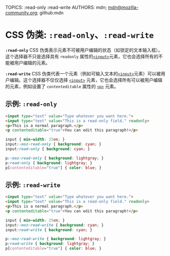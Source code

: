 TOPICS: :read-only
        :read-write
AUTHORS: mdn; mdn@mozilla-community.org; github:mdn

# CSS 伪类: `:read-only`、`:read-write`

**`:read-only`** CSS 伪类表示元素不可被用户编辑的状态（如锁定的文本输入框）。这个选择器不只是选择具有 `readonly` 属性的[`<input>`](/zh-hans/webfrontend/<input>)元素，它也会选择所有的不能被用户编辑的元素。

**`:read-write`** CSS 伪类代表一个元素（例如可输入文本的[`<input>`](/zh-hans/webfrontend/<input>)元素）可以被用户编辑。这个选择器不仅仅选择
[`<input>`](/zh-hans/webfrontend/<input>) 元素，它也会选择所有可以被用户编辑的元素，例如设置了
`contenteditable` 属性的  [`<p>`](/zh-hans/webfrontend/<p>) 元素。

## 示例: `:read-only`

```html
<input type="text" value="Type whatever you want here.">
<input type="text" value="This is a read-only field." readonly>
<p>This is a normal paragraph.</p>
<p contenteditable="true">You can edit this paragraph!</p>
```

```css
input { min-width: 25em; }
input:-moz-read-only { background: cyan; }
input:read-only { background: cyan; }

p:-moz-read-only { background: lightgray; }
p:read-only { background: lightgray; }
p[contenteditable="true"] { color: blue; }
```

## 示例: `:read-write`

```html
<input type="text" value="Type whatever you want here.">
<input type="text" value="This is a read-only field." readonly>
<p>This is a normal paragraph.</p>
<p contenteditable="true">You can edit this paragraph!</p>
```

```css
input { min-width: 25em; }
input:-moz-read-write { background: cyan; }
input:read-write { background: cyan; }

p:-moz-read-write { background: lightgray; }
p:read-write { background: lightgray; }
p[contenteditable="true"] { color: blue; }
```
